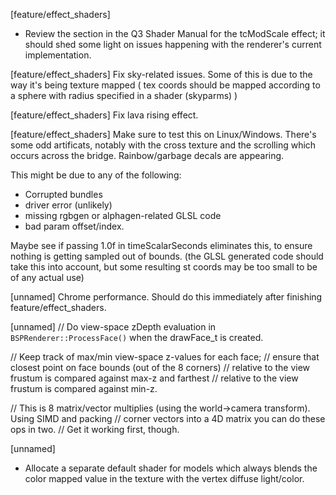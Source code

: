 [feature/effect_shaders]
* Review the section in the Q3 Shader Manual for the tcModScale effect; it should shed some light on issues happening with the 
renderer's current implementation.

[feature/effect_shaders]
Fix sky-related issues. Some of this is due to the way it's being texture mapped ( tex coords should be mapped according to a sphere with radius specified in a shader (skyparms) )

[feature/effect_shaders]
Fix lava rising effect.

[feature/effect_shaders]
Make sure to test this on Linux/Windows. There's some odd artificats, notably with the cross texture and the scrolling which occurs 
across the bridge. Rainbow/garbage decals are appearing. 

This might be due to any of the following:

- Corrupted bundles
- driver error (unlikely)
- missing rgbgen or alphagen-related GLSL code
- bad param offset/index.

Maybe see if passing 1.0f in timeScalarSeconds eliminates this, to ensure nothing is getting sampled out of bounds. (the GLSL generated code should take this into account, but some resulting
st coords may be too small to be of any actual use)

[unnamed]
Chrome performance. Should do this immediately after finishing feature/effect_shaders.

[unnamed]
// Do view-space zDepth evaluation in `BSPRenderer::ProcessFace()` when the drawFace_t is created.
 	
// Keep track of max/min view-space z-values for each face;
// ensure that closest point on face bounds (out of the 8 corners)
// relative to the view frustum is compared against max-z and farthest
// relative to the view frustum is compared against min-z. 
 
// This is 8 matrix/vector multiplies (using the world->camera transform). Using SIMD and packing
// corner vectors into a 4D matrix you can do these ops in two.
// Get it working first, though.

[unnamed]
* Allocate a separate default shader for models which always blends the color mapped value in the texture with the vertex diffuse light/color.



